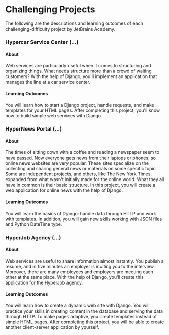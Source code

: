 # Challenging Projects

The following are the descriptions and learning outcomes of each challenging-difficulty project by JetBrains Academy.

### Hypercar Service Center (...)
#### About
Web services are particularly useful when it comes to structuring and organizing things. What needs structure more than a crowd of waiting customers? With the help of Django, you'll implement an application that manages the line at a car service center.
#### Learning Outcomes
You will learn how to start a Django project, handle requests, and make templates for your HTML pages. After completing this project, you'll know how to build simple web services with Django.

### HyperNews Portal (...)
#### About
The times of sitting down with a coffee and reading a newspaper seem to have passed. Now everyone gets news from their laptops or phones, so online news websites are very popular. These sites specialize on the collecting and sharing general news or materials on some specific topic. Some are independent projects, and others, like The New York Times, expanded from what wasn't initially made for the online world. What they all have in common is their basic structure. In this project, you will create a web application for online news with the help of Django.
#### Learning Outcomes
You will learn the basics of Django: handle data through HTTP and work with templates. In addition, you will gain new skills working with JSON files and Python DateTime type.

### HyperJob Agency (...)
#### About
Web services are useful to share information almost instantly. You publish a resume, and in five minutes an employer is inviting you to the interview. Moreover, there are many employees and employers are meeting each other at the same place. With the help of Django, you'll create this application for the HyperJob agency.
#### Learning Outcomes
You will learn how to create a dynamic web site with Django. You will practice your skills in creating content in the database and serving the data through HTTP. To make pages adaptive, you create templates instead of simple HTML pages. After completing this project, you will be able to create another client-server application by yourself.